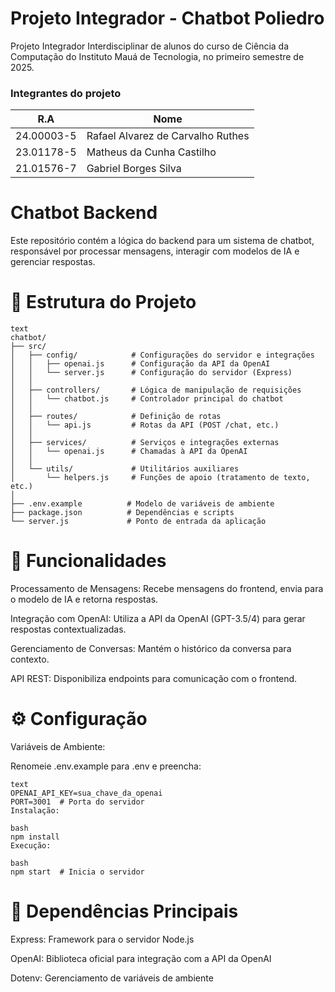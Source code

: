 # Projeto Integrador - Chatbot Poliedro
Projeto Integrador Interdisciplinar de alunos do curso de Ciência da Computação do Instituto Mauá de Tecnologia, no primeiro semestre de 2025.

### Integrantes do projeto
| R.A   | Nome |
| -------- | ------- |
| 24.00003-5  | Rafael Alvarez de Carvalho Ruthes    |
| 23.01178-5 | Matheus da Cunha Castilho     |
| 21.01576-7    | Gabriel Borges Silva    |

# Chatbot Backend
Este repositório contém a lógica do backend para um sistema de chatbot, responsável por processar mensagens, interagir com modelos de IA e gerenciar respostas.

# 📂 Estrutura do Projeto
````
text
chatbot/  
├── src/  
│   ├── config/            # Configurações do servidor e integrações  
│   │   ├── openai.js      # Configuração da API da OpenAI  
│   │   └── server.js      # Configuração do servidor (Express)  
│   │  
│   ├── controllers/       # Lógica de manipulação de requisições  
│   │   └── chatbot.js     # Controlador principal do chatbot  
│   │  
│   ├── routes/            # Definição de rotas  
│   │   └── api.js         # Rotas da API (POST /chat, etc.)  
│   │  
│   ├── services/          # Serviços e integrações externas  
│   │   └── openai.js      # Chamadas à API da OpenAI  
│   │  
│   └── utils/             # Utilitários auxiliares  
│       └── helpers.js     # Funções de apoio (tratamento de texto, etc.)  
│  
├── .env.example          # Modelo de variáveis de ambiente  
├── package.json          # Dependências e scripts  
└── server.js             # Ponto de entrada da aplicação  
````

# 🔧 Funcionalidades
Processamento de Mensagens: Recebe mensagens do frontend, envia para o modelo de IA e retorna respostas.

Integração com OpenAI: Utiliza a API da OpenAI (GPT-3.5/4) para gerar respostas contextualizadas.

Gerenciamento de Conversas: Mantém o histórico da conversa para contexto.

API REST: Disponibiliza endpoints para comunicação com o frontend.

# ⚙️ Configuração
Variáveis de Ambiente:

Renomeie .env.example para .env e preencha:
````
text
OPENAI_API_KEY=sua_chave_da_openai  
PORT=3001  # Porta do servidor  
Instalação:

bash
npm install  
Execução:

bash
npm start  # Inicia o servidor
````
  

# 📌 Dependências Principais
Express: Framework para o servidor Node.js

OpenAI: Biblioteca oficial para integração com a API da OpenAI

Dotenv: Gerenciamento de variáveis de ambiente

